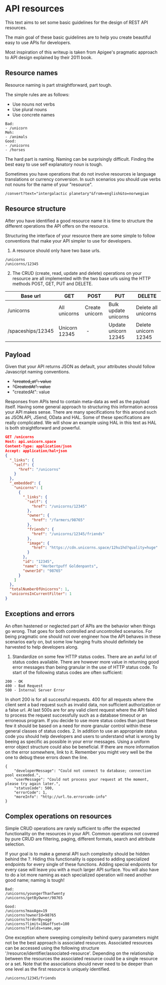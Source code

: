 # API resources

This text aims to set some basic guidelines for the design of REST API resources.

The main goal of these basic guidelines are to help you create beautiful easy to use APIs for developers.

Most inspiration of this writeup is taken from Apigee's pragmatic approach to API design explained by their 2011 book.

## Resource names

Resource naming is part straightforward, part tough.

The simple rules are as follows:
- Use nouns not verbs
- Use plural nouns
- Use concrete names

````
Bad:
- /unicorn
Meh:
- /animals
Good:
- /unicorns
- /horses
````

The hard part is naming. Naming can be surprisingly difficult. Finding the best easy to use self explanatory noun is tough.

Sometimes you have operations that do not involve resources ie language translations or currency conversion. In such scenarios you should use verbs not nouns for the name of your "resource".
````
/convert?text="intergalactic planetary"&from=english&to=norwegian
````

## Resource structure

After you have identified a good resource name it is time to structure the different operations the API offers on the resource.

Structuring the interface of your resource there are some simple to follow conventions that make your API simpler to use for developers.

1. A resource should only have two base urls.
````
/unicorns
/unicorns/12345
````
2. The CRUD (create, read, update and delete) operations on your resource are all implemented with the two base urls using the HTTP methods POST, GET, PUT and DELETE.

Base url | GET | POST | PUT | DELETE
---|---|---|---|---
/unicorns | All unicorns | Create unicorn | Bulk update unicorns | Delete all unicorns
/spaceships/12345 | Unicorn 12345 | - | Update unicorn 12345 | Delete unicorn 12345

## Payload

Given that your API returns JSON as default, your attributes should follow Javascript naming conventions.

- ~~"created_at": value~~
- ~~"CreatedAt": value~~
- "createdAt": value

Responses from APIs tend to contain meta-data as well as the payload itself. Having some general approach to structuring this information across your API makes sense. There are many specifications for this around such as JSON.API, JSend, OData and HAL. Some of these specifications are really complicated. We will show an example using HAL in this text as HAL is both straightforward and powerful.

````json
GET /unicorns  
Host: api.unicorn.space
Content-Type: application/json
Accept: application/hal+json
{
  "_links": {
    "self": {
      "href": "/unicorns"
    }
  },
  "_embedded": {
    "unicorns": [
      {
        "_links": {
          "self": {
            "href": "/unicorns/12345"
          },
          "owner": {
            "href": "/farmers/98765"
          },
          "friends": {
            "href": "/unicorns/12345/friends"
          },
          "image": {
            "href": "https://cdn.unicorns.space/12hu1hd?quality=huge"
          }
        },
        "id": "12345",
        "name": "Herbertpuff Goldenpants",
        "ownerId": "98765"
      }
    ]
  },
  "totalNumberOfUnicorns": 1,
  "unicornsInCurrentFilter": 1
}
````

## Exceptions and errors

An often hastened or neglected part of APIs are the behavior when things go wrong. That goes for both controlled and uncontrolled scenarios. For being pragmatic one should not over engineer how the API behaves in these scenarios early on, but some low hanging fruits should definitely be harvested to help developers along.

1. Standardize on some few HTTP status codes. There are an awful lot of status codes available. There are however more value in returning good error messages than being granular in the use of HTTP status code. To start of the following status codes are often sufficient:
````
200 - OK
400 - Bad Request
500 - Internal Server Error
````
In short 200 is for all successful requests. 400 for all requests where the client sent a bad request such as invalid data, non sufficient authorization or a false url. At last 500s are for any valid client request where the API failed to process the request successfully such as a database timeout or an erroneous program. If you decide to use more status codes than just these few it should be based on a need for more granular control within these general classes of status codes.
2. In addition to use an appropriate status code you should help developers and users to understand what is wrong by beeing as specific as possible in your error messages. Using a uniform error object structure could also be beneficial. If there are more information on the error somewhere, link to it. Remember you might very well be the one to debug these errors down the line.
````
{
    "developerMessage": "Could not connect to database; connection pool exceeded.",
    "userMessage": "Could not process your request at the moment, please try again later.",
    "statusCode": 500,
    "errorCode": 1,
    "moreInfo": "http://url.to.errorcode-info"
}
````

## Complex operations on resources

Simple CRUD operations are rarely sufficient to offer the expected functionality on the resources in your API. Common operations not covered by pure CRUD are filtering, paging, different formats, search and attribute selection.

If your goal is to make a general API such complexity should be hidden behind the ?. Hiding this functionality is opposed to adding specialized endpoints for every single of these functions. Adding special endpoints for every case will leave you with a much larger API surface. You will also have to do a lot more naming as each specialized operation will need another good name; naming is tough!

````
Bad:
/unicorns/youngerThanTwenty
/unicorns/getByOwner/98765

Good:
/unicorns?maxAge=19
/unicorns?ownerId=98765
/unicorns?orderBy=age
/unicorns?limit=10&offset=100
/unicorns?fields=name,age
````

One exception where sweeping complexity behind query parameters might not be the best approach is associated resources. Associated resources can be accessed using the following structure '/resource/identifier/associated-resource'. Depending on the relationship between the resources the associated resource could be a single resource or a set. Note that the associations should never need to be deeper than one level as the first resource is uniquely identified.
````
/unicorns/12345/friends
````

